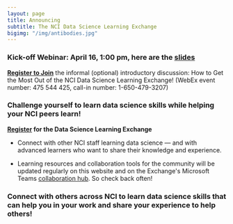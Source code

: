 ```yaml
---
layout: page
title: Announcing 
subtitle: The NCI Data Science Learning Exchange
bigimg: "/img/antibodies.jpg"
---
```

### Kick-off Webinar: April 16, 1:00 pm, here are the [slides](./archive/kickoff-meeting.pdf)

**[Register to Join](https://cbiit.webex.com/cbiit/onstage/g.php?MTID=e904e9ab1f48d236077710fe98c78bd8d)** the informal (optional) introductory discussion: How to Get the Most Out of the NCI Data Science Learning Exchange! (WebEx event number: 475 544 425, call-in number: 1-650-479-3207)

### Challenge yourself to learn data science skills while helping your NCI peers learn!

**[Register](http://bit.ly/NCI_datascience_peer2peer) for the Data Science Learning Exchange**

* Connect with other NCI staff learning data science — and with advanced learners who want to share their knowledge and experience.

* Learning resources and collaboration tools for the community will be updated regularly on this website and on the Exchange's Microsoft Teams [collaboration hub](https://teams.microsoft.com/l/team/19%3a82c18d91721048e7a69516e155ac554a%40thread.skype/conversations?groupId=ac0387a5-f532-4379-a234-73eca4399e11&tenantId=14b77578-9773-42d5-8507-251ca2dc2b06).  So check back often!

### Connect with others across NCI to learn data science skills that can help you in your work and share your experience to help others!
